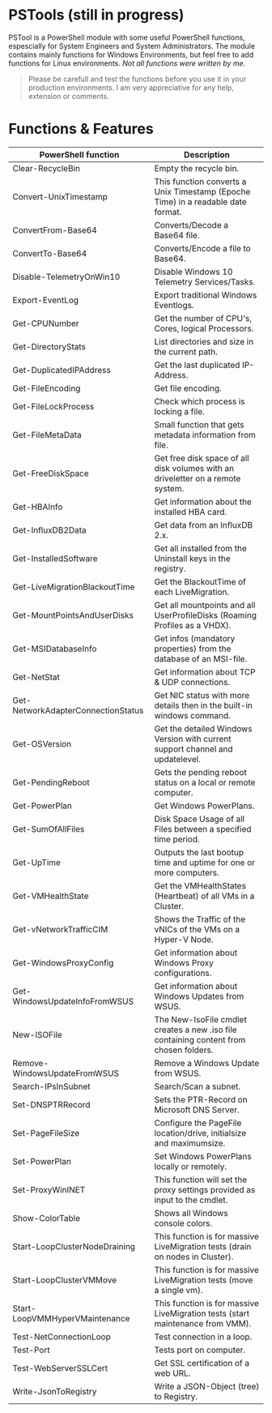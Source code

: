 # PSTools (still in progress)
PSTool is a PowerShell module with some useful PowerShell functions, espescially for System Engineers and System Administrators. 
The module contains mainly functions for Windows Environments, but feel free to add functions for Linux environments.
_Not all functions were written by me._

> Please be carefull and test the functions before you use it in your production environments.
> I am very appreciative for any help, extension or comments.

# Functions & Features
| PowerShell function                 | Description                |
| ----------------------------------- |----------------------------|
| Clear-RecycleBin                    | Empty the recycle bin.     |
| Convert-UnixTimestamp               | This function converts a Unix Timestamp (Epoche Time) in a readable date format. |
| ConvertFrom-Base64                  | Converts/Decode a Base64 file. |
| ConvertTo-Base64                    | Converts/Encode a file to Base64. |
| Disable-TelemetryOnWin10            | Disable Windows 10 Telemetry Services/Tasks. |
| Export-EventLog                     | Export traditional Windows Eventlogs. |
| Get-CPUNumber                       | Get the number of CPU's, Cores, logical Processors. |
| Get-DirectoryStats                  | List directories and size in the current path. |
| Get-DuplicatedIPAddress             | Get the last duplicated IP-Address. |
| Get-FileEncoding                    | Get file encoding. |
| Get-FileLockProcess                 | Check which process is locking a file. |
| Get-FileMetaData                    | Small function that gets metadata information from file. |
| Get-FreeDiskSpace                   | Get free disk space of all disk volumes with an driveletter on a remote system. |
| Get-HBAInfo                         | Get information about the installed HBA card. |
| Get-InfluxDB2Data                   | Get data from an InfluxDB 2.x. |
| Get-InstalledSoftware               | Get all installed from the Uninstall keys in the registry. |
| Get-LiveMigrationBlackoutTime       | Get the BlackoutTime of each LiveMigration. |
| Get-MountPointsAndUserDisks         | Get all mountpoints and all UserProfileDisks (Roaming Profiles as a VHDX). |
| Get-MSIDatabaseInfo                 | Get infos (mandatory properties) from the database of an MSI-file. |
| Get-NetStat                         | Get information about TCP & UDP connections. |
| Get-NetworkAdapterConnectionStatus  | Get NIC status with more details then in the built-in windows command. |
| Get-OSVersion                       | Get the detailed Windows Version with current support channel and updatelevel. |
| Get-PendingReboot                   | Gets the pending reboot status on a local or remote computer. |
| Get-PowerPlan                       | Get Windows PowerPlans. |
| Get-SumOfAllFiles                   | Disk Space Usage of all Files between a specified time period. |
| Get-UpTime                          | Outputs the last bootup time and uptime for one or more computers. |
| Get-VMHealthState                   | Get the VMHealthStates (Heartbeat) of all VMs in a Cluster. |
| Get-vNetworkTrafficCIM              | Shows the Traffic of the vNICs of the VMs on a Hyper-V Node. |
| Get-WindowsProxyConfig              | Get information about Windows Proxy configurations. |
| Get-WindowsUpdateInfoFromWSUS       | Get information about Windows Updates from WSUS. |
| New-ISOFile                         | The New-IsoFile cmdlet creates a new .iso file containing content from chosen folders. |
| Remove-WindowsUpdateFromWSUS        | Remove a Windows Update from WSUS. |
| Search-IPsInSubnet                  | Search/Scan a subnet. |
| Set-DNSPTRRecord                    | Sets the PTR-Record on Microsoft DNS Server. |
| Set-PageFileSize                    | Configure the PageFile location/drive, initialsize and maximumsize. |
| Set-PowerPlan                       | Set Windows PowerPlans locally or remotely. |
| Set-ProxyWinINET                    | This function will set the proxy settings provided as input to the cmdlet. |
| Show-ColorTable                     | Shows all Windows console colors. |
| Start-LoopClusterNodeDraining       | This function is for massive LiveMigration tests (drain on nodes in Cluster). |
| Start-LoopClusterVMMove             | This function is for massive LiveMigration tests (move a single vm). |
| Start-LoopVMMHyperVMaintenance      | This function is for massive LiveMigration tests (start maintenance from VMM). |
| Test-NetConnectionLoop              | Test connection in a loop. |
| Test-Port                           | Tests port on computer. |
| Test-WebServerSSLCert               | Get SSL certification of a web URL. |
| Write-JsonToRegistry                | Write a JSON-Object (tree) to Registry. |   
